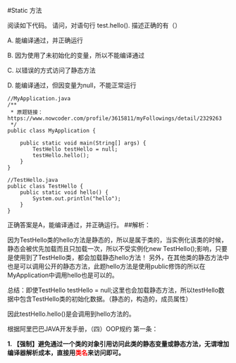 #Static 方法

阅读如下代码。 请问，对语句行 test.hello(). 描述正确的有（）

A. 能编译通过，并正确运行

B. 因为使用了未初始化的变量，所以不能编译通过

C. 以错误的方式访问了静态方法

D. 能编译通过，但因变量为null，不能正常运行

```
//MyApplication.java
/**
 * 原题链接：https://www.nowcoder.com/profile/3615811/myFollowings/detail/2329263
 */
public class MyApplication {

    public static void main(String[] args) {
        TestHello testHello = null;
        testHello.hello();
    }
}

//TestHello.java
public class TestHello {
    public static void hello() {
        System.out.println("hello");
    }
}
```

正确答案是A，能编译通过，并正确运行。
##解析：


因为TestHello类的hello方法是静态的，所以是属于类的，当实例化该类的时候，静态会被优先加载而且只加载一次，所以不受实例化new TestHello();影响，只要是使用到了TestHello类，都会加载静态hello方法！
另外，在其他类的静态方法中也是可以调用公开的静态方法，此题hello方法是使用public修饰的所以在MyApplication中调用hello也是可以的。

总结：即使TestHello testHello = null;这里也会加载静态方法，所以testHello数据中包含TestHello类的初始化数据。（静态的，构造的，成员属性）

因此testHello.hello()是会调用到hello方法的。

根据阿里巴巴JAVA开发手册，（四）OOP规约 第一条：

**1. 【强制】避免通过一个类的对象引用访问此类的静态变量或静态方法，无谓增加编译器解析成本，直接用<font color=red>类名</font>来访问即可。**